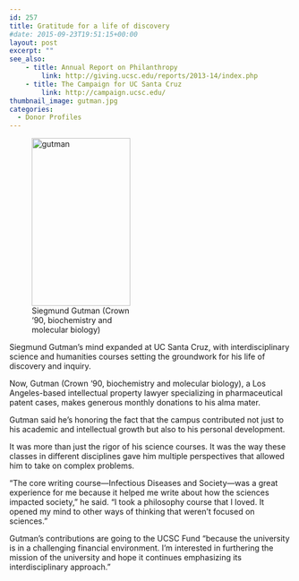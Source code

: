 ```yaml
---
id: 257
title: Gratitude for a life of discovery
#date: 2015-09-23T19:51:15+00:00
layout: post
excerpt: ""
see_also:
	- title: Annual Report on Philanthropy
		link: http://giving.ucsc.edu/reports/2013-14/index.php
	- title: The Campaign for UC Santa Cruz
		link: http://campaign.ucsc.edu/
thumbnail_image: gutman.jpg
categories:
  - Donor Profiles
---
```

<figure id="attachment_258" style="width: 176px" class="wp-caption alignright"><img class="size-medium wp-image-258" src="http://live-ucsc-giving.pantheonsite.io/wp-content/uploads/2017/08/gutman-176x300.jpg" alt="gutman" width="176" height="300" srcset="https://ucsc-giving.lndo.site/wp-content/uploads/2017/08/gutman-176x300.jpg 176w, https://ucsc-giving.lndo.site/wp-content/uploads/2017/08/gutman.jpg 288w" sizes="(max-width: 176px) 100vw, 176px" /><figcaption class="wp-caption-text">Siegmund Gutman (Crown ‘90, biochemistry and molecular biology)</figcaption></figure> 

Siegmund Gutman’s mind expanded at UC Santa Cruz, with interdisciplinary science and humanities courses setting the groundwork for his life of discovery and inquiry.

Now, Gutman (Crown ‘90, biochemistry and molecular biology), a Los Angeles-based intellectual property lawyer specializing in pharmaceutical patent cases, makes generous monthly donations to his alma mater.

Gutman said he’s honoring the fact that the campus contributed not just to his academic and intellectual growth but also to his personal development.

It was more than just the rigor of his science courses. It was the way these classes in different disciplines gave him multiple perspectives that allowed him to take on complex problems.

“The core writing course—Infectious Diseases and Society—was a great experience for me because it helped me write about how the sciences impacted society,” he said. “I took a philosophy course that I loved. It opened my mind to other ways of thinking that weren’t focused on sciences.”

Gutman’s contributions are going to the UCSC Fund “because the university is in a challenging financial environment. I’m interested in furthering the mission of the university and hope it continues emphasizing its interdisciplinary approach.”
